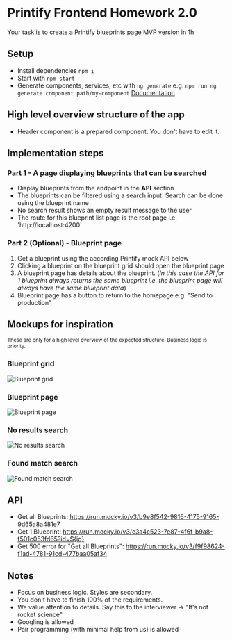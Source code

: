 # Printify Frontend Homework 2.0

Your task is to create a Printify blueprints page MVP version in 1h 

## Setup
- Install dependencies `npm i`
- Start with `npm start`
- Generate components, services, etc with `ng generate` e.g. `npm run ng generate component path/my-component` [Documentation](https://angular.io/cli/generate)

## High level overview structure of the app
- Header component is a prepared component. You don't have to edit it.

## Implementation steps
### Part 1 - A page displaying blueprints that can be searched
- Display blueprints from the endpoint in the **API** section  
- The blueprints can be filtered using a search input. Search can be done using the blueprint name
- No search result shows an empty result message to the user
- The route for this blueprint list page is the root page i.e. 'http://localhost:4200'


### Part 2 (Optional) - Blueprint page
1. Get a blueprint using the according Printify mock API below
2. Clicking a blueprint on the blueprint grid should open the blueprint page
3. A blueprint page has details about the blueprint. (_In this case the API for 1 blueprint always returns the same blueprint i.e. the blueprint page will always have the same blueprint data_)
4. Blueprint page has a button to return to the homepage e.g. "Send to production"

## Mockups for inspiration
<small>These are only for a high level overview of the expected structure. Business logic is priority.</small>

### Blueprint grid
![Blueprint grid](blueprint_grid.png)
### Blueprint page
![Blueprint page](blueprint_page.png)
### No results search
![No results search](no_results_search.png)
### Found match search
![Found match search](found_match_search.png)

## API
* Get all Blueprints: https://run.mocky.io/v3/b9e8f542-9816-4175-9165-9d65a8a481e7
* Get 1 Blueprint: https://run.mocky.io/v3/c3a4c523-7e87-4f6f-b9a8-f501c053fd65?id=${id}
* Get 500 error for "Get all Blueprints": https://run.mocky.io/v3/f9f98624-f1ad-4781-91cd-477baa05af34

## Notes
- Focus on business logic. Styles are secondary.
- You don't have to finish 100% of the requirements.
- We value attention to details. Say this to the interviewer -> "It's not rocket science"
- Googling is allowed
- Pair programming (with minimal help from us) is allowed
